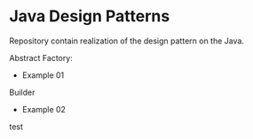 Java Design Patterns
====================

Repository contain realization of the design pattern on the Java.

Abstract Factory:
* Example 01

Builder
* Example 02

test
